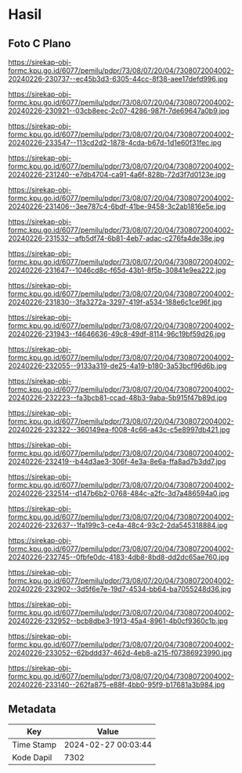 # Hasil

## Foto C Plano

https://sirekap-obj-formc.kpu.go.id/6077/pemilu/pdpr/73/08/07/20/04/7308072004002-20240226-230737--ec45b3d3-6305-44cc-8f38-aee17defd996.jpg

https://sirekap-obj-formc.kpu.go.id/6077/pemilu/pdpr/73/08/07/20/04/7308072004002-20240226-230921--03cb8eec-2c07-4286-987f-7de69647a0b9.jpg

https://sirekap-obj-formc.kpu.go.id/6077/pemilu/pdpr/73/08/07/20/04/7308072004002-20240226-233547--113cd2d2-1878-4cda-b67d-1d1e60f31fec.jpg

https://sirekap-obj-formc.kpu.go.id/6077/pemilu/pdpr/73/08/07/20/04/7308072004002-20240226-231240--e7db4704-ca91-4a6f-828b-72d3f7d0123e.jpg

https://sirekap-obj-formc.kpu.go.id/6077/pemilu/pdpr/73/08/07/20/04/7308072004002-20240226-231406--3ee787c4-6bdf-41be-9458-3c2ab1816e5e.jpg

https://sirekap-obj-formc.kpu.go.id/6077/pemilu/pdpr/73/08/07/20/04/7308072004002-20240226-231532--afb5df74-6b81-4eb7-adac-c276fa4de38e.jpg

https://sirekap-obj-formc.kpu.go.id/6077/pemilu/pdpr/73/08/07/20/04/7308072004002-20240226-231647--1046cd8c-f65d-43b1-8f5b-30841e9ea222.jpg

https://sirekap-obj-formc.kpu.go.id/6077/pemilu/pdpr/73/08/07/20/04/7308072004002-20240226-231830--3fa3272a-3297-419f-a534-188e6c1ce96f.jpg

https://sirekap-obj-formc.kpu.go.id/6077/pemilu/pdpr/73/08/07/20/04/7308072004002-20240226-231943--f4646636-49c8-49df-8114-96c19bf59d26.jpg

https://sirekap-obj-formc.kpu.go.id/6077/pemilu/pdpr/73/08/07/20/04/7308072004002-20240226-232055--9133a319-de25-4a19-b180-3a53bcf96d6b.jpg

https://sirekap-obj-formc.kpu.go.id/6077/pemilu/pdpr/73/08/07/20/04/7308072004002-20240226-232223--fa3bcb81-ccad-48b3-9aba-5b915f47b89d.jpg

https://sirekap-obj-formc.kpu.go.id/6077/pemilu/pdpr/73/08/07/20/04/7308072004002-20240226-232322--360149ea-f008-4c66-a43c-c5e8997db421.jpg

https://sirekap-obj-formc.kpu.go.id/6077/pemilu/pdpr/73/08/07/20/04/7308072004002-20240226-232419--b44d3ae3-306f-4e3a-8e6a-ffa8ad7b3dd7.jpg

https://sirekap-obj-formc.kpu.go.id/6077/pemilu/pdpr/73/08/07/20/04/7308072004002-20240226-232514--d147b6b2-0768-484c-a2fc-3d7a486594a0.jpg

https://sirekap-obj-formc.kpu.go.id/6077/pemilu/pdpr/73/08/07/20/04/7308072004002-20240226-232637--1fa199c3-ce4a-48c4-93c2-2da545318884.jpg

https://sirekap-obj-formc.kpu.go.id/6077/pemilu/pdpr/73/08/07/20/04/7308072004002-20240226-232745--0fbfe0dc-4183-4db8-8bd8-dd2dc65ae760.jpg

https://sirekap-obj-formc.kpu.go.id/6077/pemilu/pdpr/73/08/07/20/04/7308072004002-20240226-232902--3d5f6e7e-19d7-4534-bb64-ba7055248d36.jpg

https://sirekap-obj-formc.kpu.go.id/6077/pemilu/pdpr/73/08/07/20/04/7308072004002-20240226-232952--bcb8dbe3-1913-45a4-8961-4b0cf9360c1b.jpg

https://sirekap-obj-formc.kpu.go.id/6077/pemilu/pdpr/73/08/07/20/04/7308072004002-20240226-233052--62bddd37-462d-4eb8-a215-f07386923990.jpg

https://sirekap-obj-formc.kpu.go.id/6077/pemilu/pdpr/73/08/07/20/04/7308072004002-20240226-233140--262fa875-e88f-4bb0-95f9-b17681a3b984.jpg


## Metadata

| Key        | Value               |
| ---------- | ------------------- |
| Time Stamp | 2024-02-27 00:03:44 |
| Kode Dapil | 7302                |



